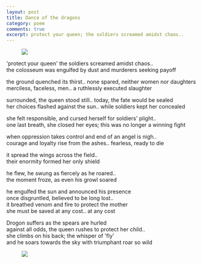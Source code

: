 ```yaml
---
layout: post
title: Dance of the dragons
category: poem
comments: true
excerpt: protect your queen; the soldiers screamed amidst chaos..  
---
```



<figure>
    <a href="{{ site.url }}/images/got-1.jpg"><img src="{{ site.url }}/images/got-1.jpg"></a>
</figure>

'protect your queen' the soldiers screamed amidst chaos..  
the colosseum was engulfed by dust and murderers seeking payoff

the ground quenched its thirst.. none spared, neither women nor daughters  
merciless, faceless, men.. a ruthlessly executed slaughter

surrounded, the queen stood still.. today, the fate would be sealed  
her choices flashed against the sun.. while soldiers kept her concealed

she felt responsible, and cursed herself for soldiers' plight..  
one last breath, she closed her eyes; this was no longer a winning fight

when oppression takes control and end of an angel is nigh..    
courage and loyalty rise from the ashes.. fearless, ready to die

it spread the wings across the field..  
their enormity formed her only shield

he flew, he swung as fiercely as he roared..  
the moment froze, as even his growl soared
  
he engulfed the sun and announced his presence  
once disgruntled, believed to be long lost..  
it breathed venom and fire to protect the mother    
she must be saved at any cost.. at any cost  

Drogon suffers as the spears are hurled  
against all odds, the queen rushes to protect her child..  
she climbs on his back; the whisper of 'fly'  
and he soars towards the sky with triumphant roar so wild  

<figure>
    <a href="{{ site.url }}/images/got-2.jpg"><img src="{{ site.url }}/images/got-2.jpg"></a>
</figure>

